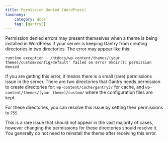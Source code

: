 ```yaml
---
title: Permission Denied (WordPress)
taxonomy:
    category: docs
    tag: [gantry5]
---
```


Permission denied errors may present themselves when a theme is being installed in WordPress if your server is keeping Gantry from creating directories in two directories. The error may appear like this:

```
runtime exception - /htdocs/wp-content/themes/(your theme)/custom/config/default' failed on error mkdir(): permission denied
```

If you are getting this error, it means there is a small (rare) permissions issue in the server. There are two directories that Gantry needs permission to create directories for: `wp-content/cache/gantry5/` for cache, and `wp-content/themes/(your theme)/custom/` where the configuration files are kept.

For these directories, you can resolve this issue by setting their permissions to `755`.

This is a rare issue that should not appear in the vast majority of cases, however changing the permissions for these directories should resolve it. You generally do not need to reinstall the theme after receiving this error.